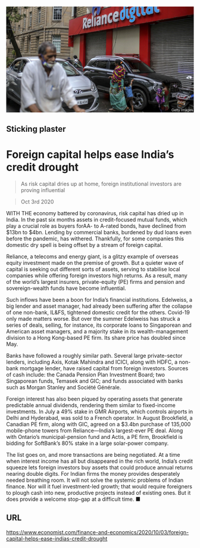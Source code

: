 ![](./images/20201003_FNP504.jpg)

## Sticking plaster

# Foreign capital helps ease India’s credit drought

> As risk capital dries up at home, foreign institutional investors are proving influential

> Oct 3rd 2020

WITH THE economy battered by coronavirus, risk capital has dried up in India. In the past six months assets in credit-focused mutual funds, which play a crucial role as buyers forAA- to A-rated bonds, have declined from $13bn to $4bn. Lending by commercial banks, burdened by dud loans even before the pandemic, has withered. Thankfully, for some companies this domestic dry spell is being offset by a stream of foreign capital.

Reliance, a telecoms and energy giant, is a glitzy example of overseas equity investment made on the premise of growth. But a quieter wave of capital is seeking out different sorts of assets, serving to stabilise local companies while offering foreign investors high returns. As a result, many of the world’s largest insurers, private-equity (PE) firms and pension and sovereign-wealth funds have become influential.

Such inflows have been a boon for India’s financial institutions. Edelweiss, a big lender and asset manager, had already been suffering after the collapse of one non-bank, IL&FS, tightened domestic credit for the others. Covid-19 only made matters worse. But over the summer Edelweiss has struck a series of deals, selling, for instance, its corporate loans to Singaporean and American asset managers, and a majority stake in its wealth-management division to a Hong Kong-based PE firm. Its share price has doubled since May.

Banks have followed a roughly similar path. Several large private-sector lenders, including Axis, Kotak Mahindra and ICICI, along with HDFC, a non-bank mortgage lender, have raised capital from foreign investors. Sources of cash include: the Canada Pension Plan Investment Board; two Singaporean funds, Temasek and GIC; and funds associated with banks such as Morgan Stanley and Société Générale.

Foreign interest has also been piqued by operating assets that generate predictable annual dividends, rendering them similar to fixed-income investments. In July a 49% stake in GMR Airports, which controls airports in Delhi and Hyderabad, was sold to a French operator. In August Brookfield, a Canadian PE firm, along with GIC, agreed on a $3.4bn purchase of 135,000 mobile-phone towers from Reliance—India’s largest-ever PE deal. Along with Ontario’s municipal-pension fund and Actis, a PE firm, Brookfield is bidding for SoftBank’s 80% stake in a large solar-power company.

The list goes on, and more transactions are being negotiated. At a time when interest income has all but disappeared in the rich world, India’s credit squeeze lets foreign investors buy assets that could produce annual returns nearing double digits. For Indian firms the money provides desperately needed breathing room. It will not solve the systemic problems of Indian finance. Nor will it fuel investment-led growth; that would require foreigners to plough cash into new, productive projects instead of existing ones. But it does provide a welcome stop-gap at a difficult time. ■

## URL

https://www.economist.com/finance-and-economics/2020/10/03/foreign-capital-helps-ease-indias-credit-drought
